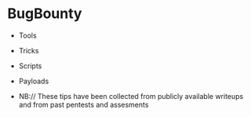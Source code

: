 # BugBounty
- Tools
- Tricks
- Scripts
- Payloads

- NB:// These tips have been collected from publicly available writeups and from past pentests and assesments
